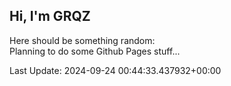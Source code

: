 ## Hi, I'm GRQZ
Here should be something random:  
Planning to do some Github Pages stuff...


Last Update: 2024-09-24 00:44:33.437932+00:00
